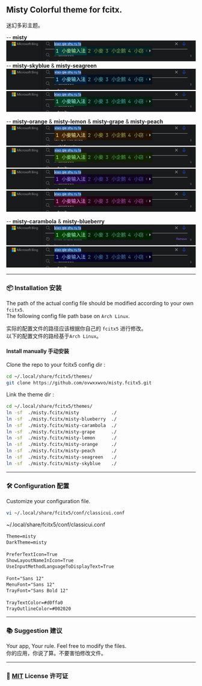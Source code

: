  ## Misty Colorful theme for fcitx.  

迷幻多彩主题。  

-- **misty**  
![screenshot](screenshot/misty.png)  
-- **misty-skyblue** & **misty-seagreen**  
![screenshot](screenshot/misty-skyblue.png)  
![screenshot](screenshot/misty-seagreen.png)  

-- **misty-orange** & **misty-lemon** & **misty-grape** & **misty-peach**  
![screenshot](screenshot/misty-orange.png)  
![screenshot](screenshot/misty-lemon.png)  
![screenshot](screenshot/misty-grape.png)  
![screenshot](screenshot/misty-peach.png)  

-- **misty-carambola** & **misty-blueberry**  
![screenshot](screenshot/misty-carambola.png)  
![screenshot](screenshot/misty-blueberry.png)  

----  

### 📦 Installation 安装  

The path of the actual config file should be modified according to your own `fcitx5`.  
The following config file path base on `Arch Linux`.  

实际的配置文件的路径应该根据你自己的 `fcitx5` 进行修改。  
以下的配置文件的路经基于`Arch Linux`。  

#### Install manually 手动安装  

Clone the repo to your fcitx5 config dir :  
```sh  
cd ~/.local/share/fcitx5/themes/  
git clone https://github.com/ovwxxwvo/misty.fcitx5.git  
```  

Link the theme dir :  
```sh  
cd ~/.local/share/fcitx5/themes/  
ln -sf  ./misty.fcitx/misty            ./  
ln -sf  ./misty.fcitx/misty-blueberry  ./  
ln -sf  ./misty.fcitx/misty-carambola  ./  
ln -sf  ./misty.fcitx/misty-grape      ./  
ln -sf  ./misty.fcitx/misty-lemon      ./  
ln -sf  ./misty.fcitx/misty-orange     ./  
ln -sf  ./misty.fcitx/misty-peach      ./  
ln -sf  ./misty.fcitx/misty-seagreen   ./  
ln -sf  ./misty.fcitx/misty-skyblue    ./  
```  

----  

### 🛠️ Configuration 配置  

Customize your configuration file.  
```sh  
vi ~/.local/share/fcitx5/conf/classicui.conf  
```  

~/.local/share/fcitx5/conf/classicui.conf  
```dosini  
Theme=misty  
DarkTheme=misty  

PreferTextIcon=True  
ShowLayoutNameInIcon=True  
UseInputMethodLanguageToDisplayText=True  

Font="Sans 12"  
MenuFont="Sans 12"  
TrayFont="Sans Bold 12"  

TrayTextColor=#d0ffa0  
TrayOutlineColor=#002020  
```  

----  

### 📚 Suggestion 建议  

Your app, Your rule. Feel free to modify the files.  
你的应用，你说了算。不要害怕修改文件。  

----  

### 📜 [MIT](LICENSE) License 许可证  


